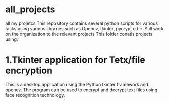 # all_projects
all my projetcs
This repository contains several python scripts for various tasks using various libraries such as Opencv, tkinter, pycrypt e.t.c. Still work on the organization to the relevant projects
This folder conatis projects using:
# 1.Tkinter application for Tetx/file encryption
This is a desktop application using the Python tkinter framework and opencv. The program can be used to encrypt and decrypt text files using face recognition technology.
